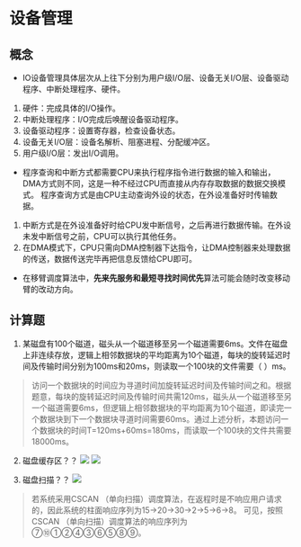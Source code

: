 # 设备管理
## 概念
* IO设备管理具体层次从上往下分别为用户级I/O层、设备无关I/O层、设备驱动程序、中断处理程序、硬件。 
1. 硬件：完成具体的I/O操作。 
2. 中断处理程序：I/O完成后唤醒设备驱动程序。 
3. 设备驱动程序：设置寄存器，检查设备状态。 
4. 设备无关I/O层：设备名解析、阻塞进程、分配缓冲区。 
5. 用户级I/O层：发出I/O调用。

* 程序查询和中断方式都需要CPU来执行程序指令进行数据的输入和输出，DMA方式则不同，这是一种不经过CPU而直接从内存存取数据的数据交换模式。 程序查询方式是由CPU主动查询外设的状态，在外设准备好时传输数据。 
1. 中断方式是在外设准备好时给CPU发中断信号，之后再进行数据传输。在外设未发中断信号之前，CPU可以执行其他任务。 
2. 在DMA模式下，CPU只需向DMA控制器下达指令，让DMA控制器来处理数据的传送，数据传送完毕再把信息反馈给CPU即可。

* 在移臂调度算法中，**先来先服务和最短寻找时间优先**算法可能会随时改变移动臂的改动方向。

## 计算题
1. 某磁盘有100个磁道，磁头从一个磁道移至另一个磁道需要6ms。文件在磁盘上非连续存放，逻辑上相邻数据块的平均距离为10个磁道，每块的旋转延迟时间及传输时间分别为100ms和20ms，则读取一个100块的文件需要（ ）ms。
> 访问一个数据块的时间应为寻道时间加旋转延迟时间及传输时间之和。根据题意，每块的旋转延迟时间及传输时间共需120ms，磁头从一个磁道移至另一个磁道需要6ms，但逻辑上相邻数据块的平均距离为10个磁道，即读完一个数据块到下一个数据块寻道时间需要60ms。通过上述分析，本题访问一个数据块的时间T=120ms+60ms=180ms，而读取一个100块的文件共需要18000ms。

2. 磁盘缓存区？？
![](../../../assets/img/磁盘-单缓冲区.jpg)
![](../../../assets/img/磁盘-双缓冲区.jpg)

3. 磁盘扫描？？
![](../../../assets/img/磁盘-扫描.jpg)
> 若系统采用CSCAN （单向扫描）调度算法，在返程时是不响应用户请求的，因此系统的柱面响应序列为15→20→30→2→5→6→8。 可见，按照CSCAN （单向扫描）调度算法的响应序列为⑦⑩①②④③⑥⑤⑧⑨。